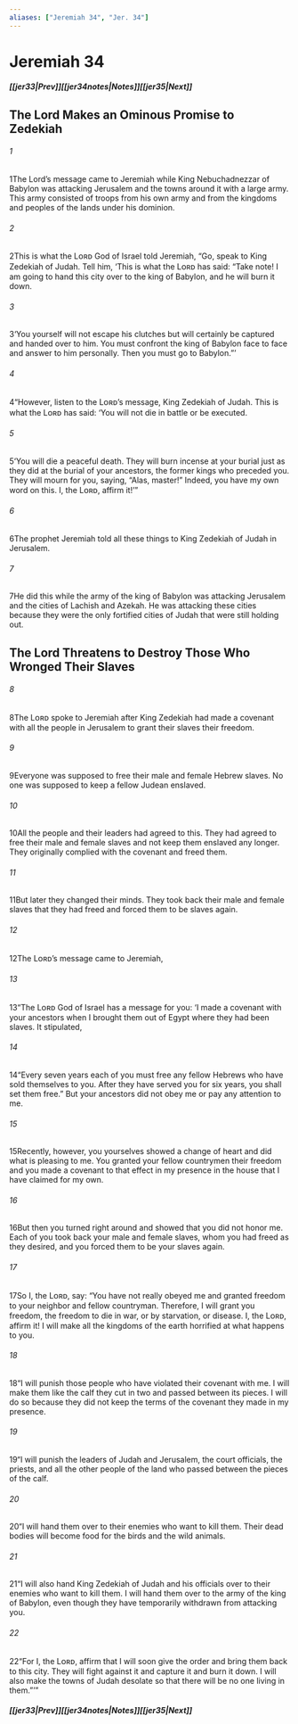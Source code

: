 ```yaml
---
aliases: ["Jeremiah 34", "Jer. 34"]
---
```

# Jeremiah 34
##### <span class=arrow-left></span>[[jer33|Prev]]<span class=navigation-separator></span>[[jer34notes|Notes]]<span class=navigation-separator></span>[[jer35|Next]]<span class=arrow-right></span>
## The Lord Makes an Ominous Promise to Zedekiah
###### 1
<span class=verse-first>1</span>The Lord’s message came to Jeremiah while King Nebuchadnezzar of Babylon was attacking Jerusalem and the towns around it with a large army. This army consisted of troops from his own army and from the kingdoms and peoples of the lands under his dominion.
###### 2
<span class=verse-body>2</span>This is what the Lᴏʀᴅ God of Israel told Jeremiah, “Go, speak to King Zedekiah of Judah. Tell him, ‘This is what the Lᴏʀᴅ has said: “Take note! I am going to hand this city over to the king of Babylon, and he will burn it down.
###### 3
<span class=verse-body>3</span>‘You yourself will not escape his clutches but will certainly be captured and handed over to him. You must confront the king of Babylon face to face and answer to him personally. Then you must go to Babylon.”’
###### 4
<span class=verse-body>4</span>“However, listen to the Lᴏʀᴅ’s message, King Zedekiah of Judah. This is what the Lᴏʀᴅ has said: ‘You will not die in battle or be executed.
###### 5
<span class=verse-body>5</span>‘You will die a peaceful death. They will burn incense at your burial just as they did at the burial of your ancestors, the former kings who preceded you. They will mourn for you, saying, “Alas, master!” Indeed, you have my own word on this. I, the Lᴏʀᴅ, affirm it!’”
<div class=paragraph-break></div>

###### 6
<span class=verse-first>6</span>The prophet Jeremiah told all these things to King Zedekiah of Judah in Jerusalem.
###### 7
<span class=verse-body>7</span>He did this while the army of the king of Babylon was attacking Jerusalem and the cities of Lachish and Azekah. He was attacking these cities because they were the only fortified cities of Judah that were still holding out.
## The Lord Threatens to Destroy Those Who Wronged Their Slaves
###### 8
<span class=verse-first>8</span>The Lᴏʀᴅ spoke to Jeremiah after King Zedekiah had made a covenant with all the people in Jerusalem to grant their slaves their freedom.
###### 9
<span class=verse-body>9</span>Everyone was supposed to free their male and female Hebrew slaves. No one was supposed to keep a fellow Judean enslaved.
###### 10
<span class=verse-body>10</span>All the people and their leaders had agreed to this. They had agreed to free their male and female slaves and not keep them enslaved any longer. They originally complied with the covenant and freed them.
###### 11
<span class=verse-body>11</span>But later they changed their minds. They took back their male and female slaves that they had freed and forced them to be slaves again.
<div class=paragraph-break></div>

###### 12
<span class=verse-first>12</span>The Lᴏʀᴅ’s message came to Jeremiah,
###### 13
<span class=verse-body>13</span>“The Lᴏʀᴅ God of Israel has a message for you: ‘I made a covenant with your ancestors when I brought them out of Egypt where they had been slaves. It stipulated,
###### 14
<span class=verse-body>14</span>“Every seven years each of you must free any fellow Hebrews who have sold themselves to you. After they have served you for six years, you shall set them free.” But your ancestors did not obey me or pay any attention to me.
###### 15
<span class=verse-body>15</span>Recently, however, you yourselves showed a change of heart and did what is pleasing to me. You granted your fellow countrymen their freedom and you made a covenant to that effect in my presence in the house that I have claimed for my own.
###### 16
<span class=verse-body>16</span>But then you turned right around and showed that you did not honor me. Each of you took back your male and female slaves, whom you had freed as they desired, and you forced them to be your slaves again.
<div class=paragraph-break></div>

###### 17
<span class=verse-first>17</span>So I, the Lᴏʀᴅ, say: “You have not really obeyed me and granted freedom to your neighbor and fellow countryman. Therefore, I will grant you freedom, the freedom to die in war, or by starvation, or disease. I, the Lᴏʀᴅ, affirm it! I will make all the kingdoms of the earth horrified at what happens to you.
###### 18
<span class=verse-body>18</span>“I will punish those people who have violated their covenant with me. I will make them like the calf they cut in two and passed between its pieces. I will do so because they did not keep the terms of the covenant they made in my presence.
###### 19
<span class=verse-body>19</span>“I will punish the leaders of Judah and Jerusalem, the court officials, the priests, and all the other people of the land who passed between the pieces of the calf.
###### 20
<span class=verse-body>20</span>“I will hand them over to their enemies who want to kill them. Their dead bodies will become food for the birds and the wild animals.
###### 21
<span class=verse-body>21</span>“I will also hand King Zedekiah of Judah and his officials over to their enemies who want to kill them. I will hand them over to the army of the king of Babylon, even though they have temporarily withdrawn from attacking you.
###### 22
<span class=verse-body>22</span>“For I, the Lᴏʀᴅ, affirm that I will soon give the order and bring them back to this city. They will fight against it and capture it and burn it down. I will also make the towns of Judah desolate so that there will be no one living in them.”’”
##### <span class=arrow-left></span>[[jer33|Prev]]<span class=navigation-separator></span>[[jer34notes|Notes]]<span class=navigation-separator></span>[[jer35|Next]]<span class=arrow-right></span>